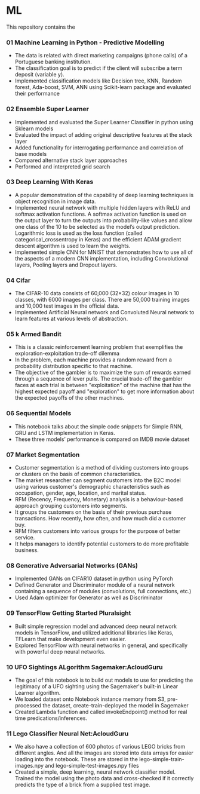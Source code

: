 # ML
This repository contains the 

### 01 Machine Learning in Python - Predictive Modelling
- The data is related with direct marketing campaigns (phone calls) of a Portuguese banking institution. 
- The classification goal is to predict if the client will subscribe a term deposit (variable y).
- Implemented classification models like Decision tree, KNN, Random forest, Ada-boost, SVM, ANN using Scikit-learn package and evaluated their performance

### 02 Ensemble Super Learner
- Implemented and evaluated the Super Learner Classifier in python using Sklearn models 
- Evaluated the impact of adding original descriptive features at the stack layer 
- Added functionality for interrogating performance and correlation of base models 
- Compared alternative stack layer approaches
- Performed and interpreted grid search

### 03 Deep Learning With Keras
- A popular demonstration of the capability of deep learning techniques is object recognition in image data.
- Implemented neural network with multiple hidden layers with ReLU and softmax activation functions. A softmax activation function is used on the output layer to turn the outputs into probability-like values and allow one class of the 10 to be selected as the model’s output prediction. Logarithmic loss is used as the loss function (called categorical_crossentropy in Keras) and the efficient ADAM gradient descent algorithm is used to learn the weights.
- Implemented simple CNN for MNIST that demonstrates how to use all of the aspects of a modern CNN implementation, including Convolutional layers, Pooling layers and Dropout layers.

### 04 Cifar
- The CIFAR-10 data consists of 60,000 (32×32) colour images in 10 classes, with 6000 images per class. There are 50,000 training images and 10,000 test images in the official data. 
- Implemented Artificial Neural network and Convoluted Neural network to learn features at various levels of abstraction.

### 05 k Armed Bandit
- This is a classic reinforcement learning problem that exemplifies the exploration-exploitation trade-off dilemma
- In the problem, each machine provides a random reward from a probability distribution specific to that machine. 
- The objective of the gambler is to maximize the sum of rewards earned through a sequence of lever pulls. The crucial trade-off the gambler faces at each trial is between "exploitation" of the machine that has the highest expected payoff and "exploration" to get more information about the expected payoffs of the other machines.

### 06 Sequential Models
- This notebook talks about the simple code snippets for Simple RNN, GRU and LSTM implementation in Keras. 
- These three models’ performance is compared on IMDB movie dataset

### 07 Market Segmentation
- Customer segmentation is a method of dividing customers into groups or clusters on the basis of common characteristics. 
- The market researcher can segment customers into the B2C model using various customer's demographic characteristics such as occupation, gender, age, location, and marital status. 
- RFM (Recency, Frequency, Monetary) analysis is a behaviour-based approach grouping customers into segments. 
- It groups the customers on the basis of their previous purchase transactions. How recently, how often, and how much did a customer buy. 
- RFM filters customers into various groups for the purpose of better service. 
- It helps managers to identify potential customers to do more profitable business.

### 08 Generative Adversarial Networks (GANs)
- Implemented GANs on CIFAR10 dataset in python using PyTorch 
- Defined Generator and Discriminator module of a neural network containing a sequence of modules (convolutions, full connections, etc.) 
- Used Adam optimizer for Generator as well as Discriminator

### 09 TensorFlow Getting Started Pluralsight
- Built simple regression model and advanced deep neural network models in TensorFlow, and utilized additional libraries like Keras, TFLearn that make development even easier. 
- Explored TensorFlow with neural networks in general, and specifically with powerful deep neural networks. 

### 10 UFO Sightings ALgorithm Sagemaker:AcloudGuru
- The goal of this notebook is to build out models to use for predicting the legitimacy of a UFO sighting using the Sagemaker's built-in Linear Learner algorithm.
- We loaded dataset onto Notebook instance memory from S3, pre-processed the dataset, create-train-deployed the model in Sagemaker
- Created Lambda function and called invokeEndpoint() method for real time predications/inferences.

### 11 Lego Classifier Neural Net:AcloudGuru
- We also have a collection of 600 photos of various LEGO bricks from different angles. And all the images are stored into data arrays for easier loading into the notebook. These are stored in the lego-simple-train-images.npy and lego-simple-test-images.npy files
- Created a simple, deep learning, neural network classifier model. Trained the model using the photo data and cross-checked if it correctly predicts the type of a brick from a supplied test image.

